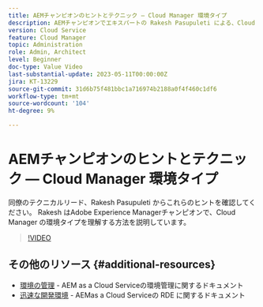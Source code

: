 ```yaml
---
title: AEMチャンピオンのヒントとテクニック — Cloud Manager 環境タイプ
description: AEMチャンピオンでエキスパートの Rakesh Pasupuleti による、Cloud Manager の環境タイプに関するヒントを確認してください。
version: Cloud Service
feature: Cloud Manager
topic: Administration
role: Admin, Architect
level: Beginner
doc-type: Value Video
last-substantial-update: 2023-05-11T00:00:00Z
jira: KT-13229
source-git-commit: 31d6b75f481bbc1a716974b2188a0f4f460c1df6
workflow-type: tm+mt
source-wordcount: '104'
ht-degree: 9%

---
```



# AEMチャンピオンのヒントとテクニック — Cloud Manager 環境タイプ

同僚のテクニカルリード、Rakesh Pasupuleti からこれらのヒントを確認してください。 Rakesh はAdobe Experience Managerチャンピオンで、Cloud Manager の環境タイプを理解する方法を説明しています。

>[!VIDEO](https://video.tv.adobe.com/v/3419297?quality=12&learn=on)

## その他のリソース {#additional-resources}

* [環境の管理](https://experienceleague.adobe.com/docs/experience-manager-cloud-service/content/implementing/using-cloud-manager/manage-environments.html?lang=ja) - AEM as a Cloud Serviceの環境管理に関するドキュメント
* [迅速な開発環境](https://experienceleague.adobe.com/docs/experience-manager-cloud-service/content/implementing/developing/rapid-development-environments.html) - AEMas a Cloud Serviceの RDE に関するドキュメント
